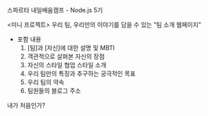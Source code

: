 스파르타 내일배움캠프 - Node.js 5기

<미니 프로젝트>
우리 팀, 우리만의 이야기를 담을 수 있는 ”팀 소개 웹페이지”

- 포함 내용
  1. [팀]과 [자신]에 대한 설명 및 MBTI
  2. 객관적으로 살펴본 자신의 장점
  3. 자신의 스타일 협업 스타일 소개
  4. 우리 팀만의 특징과 추구하는 궁극적인 목표
  5. 우리 팀의 약속
  6. 팀원들의 블로그 주소


내가 처음인가? 